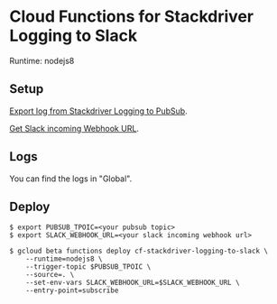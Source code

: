 # Cloud Functions for Stackdriver Logging to Slack

Runtime: nodejs8

## Setup

[Export log from Stackdriver Logging to PubSub](https://cloud.google.com/logging/docs/export/configure_export_v2).

[Get Slack incoming Webhook URL](https://api.slack.com/incoming-webhooks).

## Logs

You can find the logs in "Global".

## Deploy

```shell
$ export PUBSUB_TPOIC=<your pubsub topic>
$ export SLACK_WEBHOOK_URL=<your slack incoming webhook url>

$ gcloud beta functions deploy cf-stackdriver-logging-to-slack \
	--runtime=nodejs8 \
	--trigger-topic $PUBSUB_TPOIC \
	--source=. \
	--set-env-vars SLACK_WEBHOOK_URL=$SLACK_WEBHOOK_URL \
	--entry-point=subscribe
```
